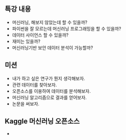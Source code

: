 ## 특강 내용
* 머신러닝, 해보지 않았는데 할 수 있을까?
* 파이썬을 잘 모르는데 머신러닝 프로그래밍을 할 수 있을까?
* 데이터 사이언스 할 수 있을까?
* 재미는 있을까?
* 머신러닝기반 보안 데이터 분석이 가능할까?

## 미션 
* 내가 하고 싶은 연구가 뭔지 생각해보자.
* 관련 데이터를 찾아보자.
* 오픈소스를 이용하여 데이터를 분석해보자.
* 머신러닝 알고리즘으로 결과를 얻어보자.
* 논문을 써보자. 

## Kaggle 머신러닝 오픈소스
* 



